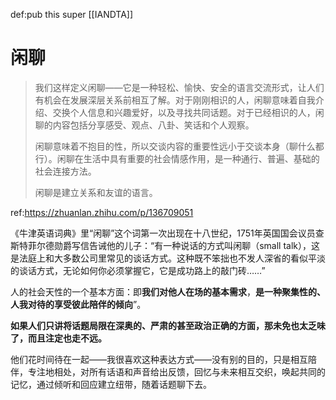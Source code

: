 def:pub this super [[IANDTA]]


# 闲聊


> 我们这样定义闲聊——它是一种轻松、愉快、安全的语言交流形式，让人们有机会在发展深层关系前相互了解。对于刚刚相识的人，闲聊意味着自我介绍、交换个人信息和兴趣爱好，以及寻找共同话题。对于已经相识的人，闲聊的内容包括分享感受、观点、八卦、笑话和个人观察。
> 
> 闲聊意味着不抱目的性，所以交谈内容的重要性远小于交谈本身（聊什么都行）。闲聊在生活中具有重要的社会情感作用，是一种通行、普遍、基础的社会连接方法。
> 
> 闲聊是建立关系和友谊的语言。


ref:https://zhuanlan.zhihu.com/p/136709051

《牛津英语词典》里“闲聊”这个词第一次出现在十八世纪，1751年英国国会议员查斯特菲尔德勋爵写信告诫他的儿子：“有一种说话的方式叫闲聊（small talk），这是法庭上和大多数公司里常见的谈话方式。这种既不笨拙也不发人深省的看似平淡的谈话方式，无论如何你必须掌握它，它是成功路上的敲门砖……”

人的社会天性的一个基本方面：即**我们对他人在场的基本需求**，**是一种聚集性的、人我对待的享受彼此陪伴的倾向**”。

**如果人们只讲将话题局限在深奥的、严肃的甚至政治正确的方面，那未免也太乏味了，而且注定也走不远。**

他们花时间待在一起——我很喜欢这种表达方式——没有别的目的，只是相互陪伴，专注地相处，对所有话语和声音给出反馈，回忆与未来相互交织，唤起共同的记忆，通过倾听和回应建立纽带，随着话题聊下去。